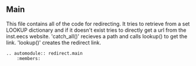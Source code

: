 ```{include} README.md
```

## Main

This file contains all of the code for redirecting. It tries to retrieve
from a set LOOKUP dictionary and if it doesn't exist tries to directly
get a url from the inst.eecs website. 'catch_all()' recieves a path and
calls lookup() to get the link. 'lookup()' creates the redirect link.

```{eval-rst}
.. automodule:: redirect.main
    :members:
```
